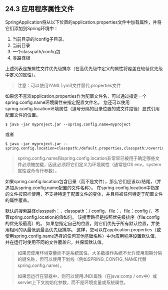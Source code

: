 ## 24.3 应用程序属性文件

SpringApplication将从以下位置的application.properties文件中加载属性，并将它们添加到Spring环境中：

1. 当前目录的/config子目录。
2. 当前目录
3. 一个classpath/config包
4. 类路径根

上述列表是按属性文件优先级排序（在高优先级中定义的属性将覆盖在较低优先级中定义的属性）。

> 注意：可以使用YAML\(.yml\)文件替代.properties文件

如果您不喜欢application.properties作为配置文件名，可以通过指定一个spring.config.name环境属性来指定配置文件名。 您还可以使用spring.config.location环境属性（逗号分隔的目录位置的或文件路径）显式引用配置文件的位置。

```
$ java -jar myproject.jar --spring.config.name=myproject
```

或者

```
$ java -jar myproject.jar --spring.config.location=classpath:/default.properties,classpath:/override.properties
```

> spring.config.name和spring.config.location非常早已被用于确定哪些文件必须被加载，因此必须将它们定义为环境属性（通常是OS env，system属性或命令行参数）。

如果spring.config.location包含目录（而不是文件），那么它们应该以/结尾，（并追加从spring.config.name配置的文件名称）。 在spring.config.location中指定的文件按原样使用，不支持特定于配置文件的变体，并且将被任何特定于配置文件的属性覆盖。

默认的搜索路径classpath：，classpath：/ config，file：，file：config /，不管spring.config.location的值如何。 该搜索路径是按照优先级排序（file:config 的优先级最高）的。 如果您指定自己的位置，则它们优先于所有默认位置，并使用相同的从最低到最高优先级排序。 这样，您可以在application.properties（或使用spring.config.name选择的任何其他基础名称）中为应用程序设置默认值，并在运行时使用不同的文件覆盖它，并保留默认值。

> 如果您使用环境变量而不是系统属性，大多数操作系统不允许使用周期分隔的键名称，但可以使用下划线（例如SPRING\_CONFIG\_NAME代替spring.config.name）。
>
> 如果您运行在容器中，则可以使用JNDI属性（在java:comp / env中）或servlet上下文初始化参数，而不是环境变量或系统属性。



